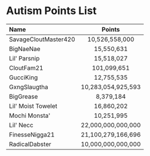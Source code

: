 # Autism Points List

| Name                 | Points                       |
|:---------------------|:----------------------------:|
| SavageCloutMaster420 | 10,526,558,000               |
| BigNaeNae            | 15,550,631                   |
| Lil' Parsnip         | 15,518,027                   |
| CloutFam21           | 101,099,651                  |
| GucciKing            | 12,755,535                   |
| GxngSlaugtha         | 10,283,054,925,593           |
| BigGrease            | 8,379,184                    |
| Lil' Moist Towelet   | 16,860,202                   |
| Mochi Monsta'        | 10,251,995                   |
| Lil' Necc            | 22,000,000,000,000           |
| FinesseNigga21       | 21,100,279,166,696           |
| RadicalDabster       | 10,000,000,000,000           |
